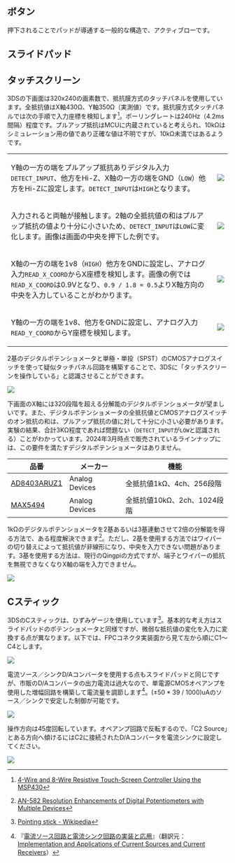 ## ボタン

押下されることでパッドが導通する一般的な構造で、アクティブローです。

## スライドパッド

## タッチスクリーン

3DSの下画面は320x240の画素数で、抵抗膜方式のタッチパネルを使用しています。全抵抗値はX軸430Ω、Y軸350Ω（実測値）です。抵抗膜方式タッチパネルでは次の手順で入力座標を検知します[^1]。ポーリングレートは240Hz（4.2ms間隔）程度です。プルアップ抵抗はMCUに内蔵されていると考えられ、10kΩはシミュレーション用の値であり正確な値は不明ですが、10kΩ未満ではあるようです。

[^1]: [4-Wire and 8-Wire Resistive Touch-Screen Controller Using the MSP430](https://web.archive.org/web/20140630073208/http://www.ti.com/lit/an/slaa384a/slaa384a.pdf)

<table>
<tr>
<td>

Y軸の一方の端をプルアップ抵抗ありデジタル入力`DETECT_INPUT`、他方をHi-Z、X軸の一方の端をGND（`LOW`）他方をHi-Zに設定します。`DETECT_INPUT`は`HIGH`となります。

</td>
<td>

![](./touchscreen_1.png)

</td>
</tr>
<tr>
<td>

入力されると両軸が接触します。2軸の全抵抗値の和はプルアップ抵抗の値より十分に小さいため、`DETECT_INPUT`は`LOW`に変化します。画像は画面の中央を押下した例です。

</td>
<td>

![](./touchscreen_2.png)

</td>
</tr>
<tr>
<td>

X軸の一方の端を1v8（`HIGH`）他方をGNDに設定し、アナログ入力`READ_X_COORD`からX座標を検知します。画像の例では`READ_X_COORD`は0.9Vとなり、`0.9 / 1.8 = 0.5`よりX軸方向の中央を入力していることがわかります。

</td>
<td>

![](./touchscreen_3.png)

</td>
</tr>
<tr>
<td>

Y軸の一方の端を1v8、他方をGNDに設定し、アナログ入力`READ_Y_COORD`からY座標を検知します。

</td>
<td>

![](./touchscreen_4.png)

</td>
</tr>
</table>

2基のデジタルポテンショメータと単極・単投（SPST）のCMOSアナログスイッチを使って疑似タッチパネル回路を構築することで、3DSに「タッチスクリーンを操作している」と認識させることができます。

![](./touchscreen_5.png)

下画面のX軸には320段階を超える分解能のデジタルポテンショメータが望ましいです。また、デジタルポテンショメータの全抵抗値とCMOSアナログスイッチのオン抵抗の和は、プルアップ抵抗の値に対して十分に小さい必要があります。実験の結果、合計3KΩ程度であれば問題ない（`DETECT_INPUT`が`LOW`と認識される）ことがわかっています。2024年3月時点で販売されているラインナップには、この要件を満たすデジタルポテンショメータはありません。

| 品番                                                          | メーカー       | 機能                        |
| ------------------------------------------------------------- | -------------- | --------------------------- |
| [AD8403ARUZ1](https://www.analog.com/en/products/ad8403.html) | Analog Devices | 全抵抗値1kΩ、4ch、256段階   |
| [MAX5494](https://www.analog.com/en/products/max5494.html)    | Analog Devices | 全抵抗値10kΩ、2ch、1024段階 |

1kΩのデジタルポテンショメータを2基あるいは3基連動させて2倍の分解能を得る方法で、ある程度解決できます[^2]。ただし、2基を使用する方法ではワイパーの切り替えによって抵抗値が非線形になり、中央を入力できない問題があります。3基を使用する方法は、現行のQingpiの方式ですが、端子とワイパーの抵抗を無視できなくなりX軸の端を入力できません。

[^2]: [AN-582 Resolution Enhancements of Digital Potentiometers with Multiple Devices](https://www.analog.com/media/en/technical-documentation/application-notes/an-582.pdf)

![](./touchscreen_6.png)

## Cスティック

3DSのCスティックは、ひずみゲージを使用しています[^3]。基本的な考え方はスライドパッドのポテンショメータと同様ですが、微弱な抵抗値の変化を入力に変換する点が異なります。以下では、FPCコネクタ実装面から見て左から順にC1～C4とします。

[^3]: [Pointing stick - Wikipedia](https://en.wikipedia.org/wiki/Pointing_stick)

![](./cstick_1.png)

電流ソース／シンクD/Aコンバータを使用する点もスライドパッドと同じですが、市販のD/Aコンバータの出力電流は過大なので、単電源CMOSオペアンプを使用した増幅回路を構築して電流量を調節します[^4]。(±50 * 39 / 1000)uAのソース／シンクで安定した制御が可能です。

[^4]: 『[電流ソース回路と電流シンク回路の実装と応用](https://www.ti.com/jp/lit/pdf/jaja186)』（翻訳元：[Implementation and Applications of Current Sources and Current Receivers](https://www.ti.com/lit/an/sboa046/sboa046.pdf)）

![](./cstick_2.png)

操作方向は45度回転しています。オペアンプ回路で反転するので、「C2 Source」とある方向へ傾けるにはC2に接続されたD/Aコンバータを電流シンクに設定してください。

![](./cstick_3.png)
